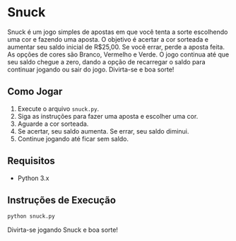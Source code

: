 # Snuck

Snuck é um jogo simples de apostas em que você tenta a sorte escolhendo uma cor e fazendo uma aposta. O objetivo é acertar a cor sorteada e aumentar seu saldo inicial de R$25,00. Se você errar, perde a aposta feita. As opções de cores são Branco, Vermelho e Verde. O jogo continua até que seu saldo chegue a zero, dando a opção de recarregar o saldo para continuar jogando ou sair do jogo. Divirta-se e boa sorte!

## Como Jogar

1. Execute o arquivo `snuck.py`.
2. Siga as instruções para fazer uma aposta e escolher uma cor.
3. Aguarde a cor sorteada.
4. Se acertar, seu saldo aumenta. Se errar, seu saldo diminui.
5. Continue jogando até ficar sem saldo.

## Requisitos

- Python 3.x

## Instruções de Execução

```bash
python snuck.py
```

Divirta-se jogando Snuck e boa sorte!
